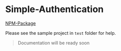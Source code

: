 # Simple-Authentication

[NPM-Package](https://www.npmjs.com/package/@trebossa/simple-auth)

Please see the sample project in `test` folder for help.

> Documentation will be ready soon
